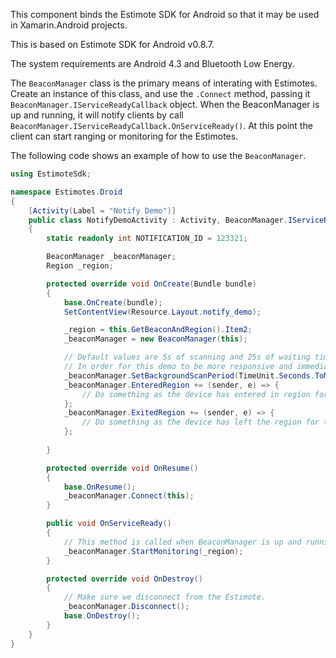 This component binds the Estimote SDK for Android so that it may be used in Xamarin.Android projects.

This is based on Estimote SDK for Android v0.8.7.

The system requirements are Android 4.3 and Bluetooth Low Energy.

The `BeaconManager` class is the primary means of interating with Estimotes. Create an instance of this class, and use the `.Connect` method, passing it `BeaconManager.IServiceReadyCallback` object. When the BeaconManager is up and running, it will notify clients by call `BeaconManager.IServiceReadyCallback.OnServiceReady()`. At this point the client can start ranging or monitoring for the Estimotes.

The following code shows an example of how to use the `BeaconManager`.

```csharp
using EstimoteSdk;

namespace Estimotes.Droid
{
    [Activity(Label = "Notify Demo")]	
    public class NotifyDemoActivity : Activity, BeaconManager.IServiceReadyCallback
    {
        static readonly int NOTIFICATION_ID = 123321;

        BeaconManager _beaconManager;
        Region _region;

        protected override void OnCreate(Bundle bundle)
        {
            base.OnCreate(bundle);
            SetContentView(Resource.Layout.notify_demo);

            _region = this.GetBeaconAndRegion().Item2;
            _beaconManager = new BeaconManager(this);

            // Default values are 5s of scanning and 25s of waiting time to save CPU cycles.
            // In order for this demo to be more responsive and immediate we lower down those values.
            _beaconManager.SetBackgroundScanPeriod(TimeUnit.Seconds.ToMillis(1), 0);
            _beaconManager.EnteredRegion += (sender, e) => {
                // Do something as the device has entered in region for the Estimote.
            };
            _beaconManager.ExitedRegion += (sender, e) => {
                // Do something as the device has left the region for the Estimote.            
            };
        
        }

        protected override void OnResume()
        {
            base.OnResume();
            _beaconManager.Connect(this);
        }

        public void OnServiceReady()
        {
            // This method is called when BeaconManager is up and running.
            _beaconManager.StartMonitoring(_region);
        }

        protected override void OnDestroy()
        {
        	// Make sure we disconnect from the Estimote.
            _beaconManager.Disconnect();
            base.OnDestroy();
        }
    }
}

```
